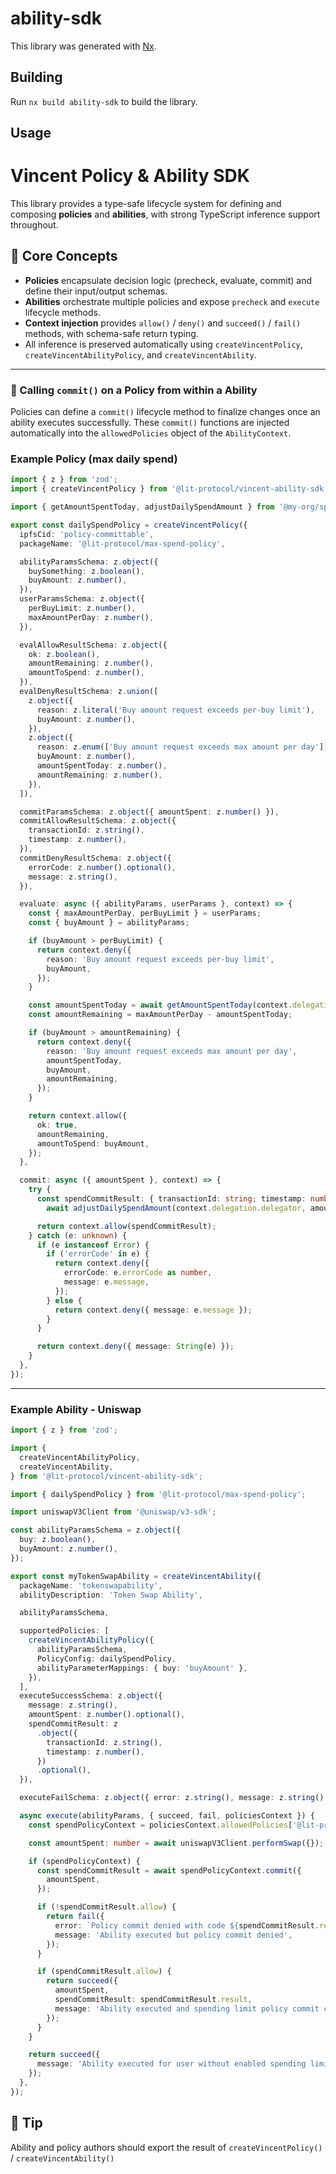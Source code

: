 # ability-sdk

This library was generated with [Nx](https://nx.dev).

## Building

Run `nx build ability-sdk` to build the library.

## Usage

# Vincent Policy & Ability SDK

This library provides a type-safe lifecycle system for defining and composing **policies** and **abilities**, with strong TypeScript inference support throughout.

## 🧩 Core Concepts

- **Policies** encapsulate decision logic (precheck, evaluate, commit) and define their input/output schemas.
- **Abilities** orchestrate multiple policies and expose `precheck` and `execute` lifecycle methods.
- **Context injection** provides `allow()` / `deny()` and `succeed()` / `fail()` methods, with schema-safe return typing.
- All inference is preserved automatically using `createVincentPolicy`, `createVincentAbilityPolicy`, and `createVincentAbility`.

---

### 🔁 Calling `commit()` on a Policy from within a Ability

Policies can define a `commit()` lifecycle method to finalize changes once an ability executes successfully. These `commit()` functions are injected automatically into the `allowedPolicies` object of the `AbilityContext`.

### Example Policy (max daily spend)

```ts
import { z } from 'zod';
import { createVincentPolicy } from '@lit-protocol/vincent-ability-sdk';

import { getAmountSpentToday, adjustDailySpendAmount } from '@my-org/spending-limit-client';

export const dailySpendPolicy = createVincentPolicy({
  ipfsCid: 'policy-committable',
  packageName: '@lit-protocol/max-spend-policy',

  abilityParamsSchema: z.object({
    buySomething: z.boolean(),
    buyAmount: z.number(),
  }),
  userParamsSchema: z.object({
    perBuyLimit: z.number(),
    maxAmountPerDay: z.number(),
  }),

  evalAllowResultSchema: z.object({
    ok: z.boolean(),
    amountRemaining: z.number(),
    amountToSpend: z.number(),
  }),
  evalDenyResultSchema: z.union([
    z.object({
      reason: z.literal('Buy amount request exceeds per-buy limit'),
      buyAmount: z.number(),
    }),
    z.object({
      reason: z.enum(['Buy amount request exceeds max amount per day']),
      buyAmount: z.number(),
      amountSpentToday: z.number(),
      amountRemaining: z.number(),
    }),
  ]),

  commitParamsSchema: z.object({ amountSpent: z.number() }),
  commitAllowResultSchema: z.object({
    transactionId: z.string(),
    timestamp: z.number(),
  }),
  commitDenyResultSchema: z.object({
    errorCode: z.number().optional(),
    message: z.string(),
  }),

  evaluate: async ({ abilityParams, userParams }, context) => {
    const { maxAmountPerDay, perBuyLimit } = userParams;
    const { buyAmount } = abilityParams;

    if (buyAmount > perBuyLimit) {
      return context.deny({
        reason: 'Buy amount request exceeds per-buy limit',
        buyAmount,
      });
    }

    const amountSpentToday = await getAmountSpentToday(context.delegation.delegator);
    const amountRemaining = maxAmountPerDay - amountSpentToday;

    if (buyAmount > amountRemaining) {
      return context.deny({
        reason: 'Buy amount request exceeds max amount per day',
        amountSpentToday,
        buyAmount,
        amountRemaining,
      });
    }

    return context.allow({
      ok: true,
      amountRemaining,
      amountToSpend: buyAmount,
    });
  },

  commit: async ({ amountSpent }, context) => {
    try {
      const spendCommitResult: { transactionId: string; timestamp: number } =
        await adjustDailySpendAmount(context.delegation.delegator, amountSpent);

      return context.allow(spendCommitResult);
    } catch (e: unknown) {
      if (e instanceof Error) {
        if ('errorCode' in e) {
          return context.deny({
            errorCode: e.errorCode as number,
            message: e.message,
          });
        } else {
          return context.deny({ message: e.message });
        }
      }

      return context.deny({ message: String(e) });
    }
  },
});
```

---

### Example Ability - Uniswap

```ts
import { z } from 'zod';

import {
  createVincentAbilityPolicy,
  createVincentAbility,
} from '@lit-protocol/vincent-ability-sdk';

import { dailySpendPolicy } from '@lit-protocol/max-spend-policy';

import uniswapV3Client from '@uniswap/v3-sdk';

const abilityParamsSchema = z.object({
  buy: z.boolean(),
  buyAmount: z.number(),
});

export const myTokenSwapAbility = createVincentAbility({
  packageName: 'tokenswapability',
  abilityDescription: 'Token Swap Ability',

  abilityParamsSchema,

  supportedPolicies: [
    createVincentAbilityPolicy({
      abilityParamsSchema,
      PolicyConfig: dailySpendPolicy,
      abilityParameterMappings: { buy: 'buyAmount' },
    }),
  ],
  executeSuccessSchema: z.object({
    message: z.string(),
    amountSpent: z.number().optional(),
    spendCommitResult: z
      .object({
        transactionId: z.string(),
        timestamp: z.number(),
      })
      .optional(),
  }),

  executeFailSchema: z.object({ error: z.string(), message: z.string() }),

  async execute(abilityParams, { succeed, fail, policiesContext }) {
    const spendPolicyContext = policiesContext.allowedPolicies['@lit-protocol/max-spend-policy'];

    const amountSpent: number = await uniswapV3Client.performSwap({});

    if (spendPolicyContext) {
      const spendCommitResult = await spendPolicyContext.commit({
        amountSpent,
      });

      if (!spendCommitResult.allow) {
        return fail({
          error: `Policy commit denied with code ${spendCommitResult.result.errorCode}`,
          message: 'Ability executed but policy commit denied',
        });
      }

      if (spendCommitResult.allow) {
        return succeed({
          amountSpent,
          spendCommitResult: spendCommitResult.result,
          message: 'Ability executed and spending limit policy commit completed',
        });
      }
    }

    return succeed({
      message: 'Ability executed for user without enabled spending limit',
    });
  },
});
```

## 🧠 Tip

Ability and policy authors should export the result of `createVincentPolicy()` / `createVincentAbility()`
